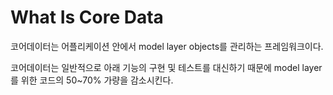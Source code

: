 # What Is Core Data
코어데이터는 어플리케이션 안에서 model layer objects를 관리하는 프레임워크이다.

코어데이터는 일반적으로 아래 기능의 구현 및 테스트를 대신하기 때문에 model layer를 위한 코드의 50~70% 가량을 감소시킨다.
